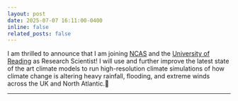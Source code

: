 ```yaml
---
layout: post
date: 2025-07-07 16:11:00-0400
inline: false
related_posts: false
---
```


I am thrilled to announce that I am joining [NCAS](https://ncas.ac.uk/) and the [University of Reading](https://www.reading.ac.uk/meteorology/) as Research Scientist! I will use and further improve the latest state of the art climate models to run high-resolution climate simulations of how climate change is altering heavy rainfall, flooding, and extreme winds across the UK and North Atlantic.🚀

---

